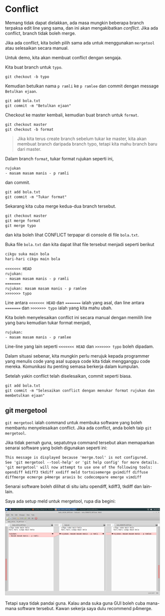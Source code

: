 # Conflict

Memang tidak dapat dielakkan, ada masa mungkin beberapa branch terpaksa edit
line yang sama, dan ini akan mengakibatkan *conflict*. Jika ada conflict, branch
tidak boleh merge.

Jika ada conflict, kita boleh pilih sama ada untuk menggunakan `mergetool` atau
selesaikan secara manual.

Untuk demo, kita akan membuat conflict dengan sengaja.

Kita buat branch untuk `typo`.

```
git checkout -b typo
```

Kemudian betulkan nama `p ramli` ke `p ramlee` dan commit dengan message
`Betulkan ejaan`.

```
git add bola.txt
git commit -m "Betulkan ejaan"
```

Checkout ke master kembali, kemudian buat branch untuk `format`.

```
git checkout master
git checkout -b format
```

> Jika kita terus create branch sebelum tukar ke master, kita akan membuat
> branch daripada branch typo, tetapi kita mahu branch baru dari master.

Dalam branch `format`, tukar format rujukan seperti ini,

```
rujukan
- masam masam manis - p ramli
```

dan commit.

```
git add bola.txt
git commit -m "Tukar format"
```

Sekarang kita cuba merge kedua-dua branch tersebut.

```
git checkout master
git merge format
git merge typo
```

dan kita boleh lihat CONFLICT terpapar di console di file `bola.txt`.

Buka file `bola.txt` dan kita dapat lihat file tersebut menjadi seperti berikut

```
cikgu suka main bola
hari-hari cikgu main bola

<<<<<<< HEAD
rujukan:
- masam masam manis - p ramli
=======
rujukan: masam masam manis - p ramlee
>>>>>>> typo
```

Line antara `<<<<<<< HEAD` dan `=======` ialah yang asal, dan line antara
`=======` dan `>>>>>>> typo` ialah yang kita mahu ubah.

Kita boleh menyelesaikan conflict ini secara manual dengan memilih line yang
baru kemudian tukar format menjadi,

```
rujukan:
- masam masam manis - p ramlee
```

Line-line yang lain seperti `<<<<<<< HEAD` dan `>>>>>>> typo` boleh dipadam.

Dalam situasi sebenar, kita mungkin perlu merujuk kepada programmer yang menulis
code yang asal supaya code kita tidak mengganggu code mereka. Komunikasi itu
penting semasa berkerja dalam kumpulan.

Setelah yakin conflict telah diselesaikan, commit seperti biasa.

```
git add bola.txt
git commit -m "Selesaikan conflict dengan menukar format rujukan dan membetulkan ejaan"
```

## git mergetool

`git mergetool` ialah command untuk membuka software yang boleh membantu
menyelesaikan conflict. Jika ada conflict, anda boleh taip `git mergetool`.

Jika tidak pernah guna, sepatutnya command tersebut akan memaparkan senarai
software yang boleh digunakan seperti ini:

```
This message is displayed because 'merge.tool' is not configured.
See 'git mergetool --tool-help' or 'git help config' for more details.
'git mergetool' will now attempt to use one of the following tools:
opendiff kdiff3 tkdiff xxdiff meld tortoisemerge gvimdiff diffuse diffmerge ecmerge p4merge araxis bc codecompare emerge vimdiff
```

Senarai software boleh dilihat di situ iaitu opendiff, kdiff3, tkdiff dan
lain-lain.

Saya ada setup meld untuk mergetool, rupa dia begini:

![Gambar meld, salah satu mergetool](img/meld.png)

Tetapi saya tidak pandai guna. Kalau anda suka guna GUI boleh cuba mana-mana
software tersebut. Kawan sekerja saya dulu recommend p4merge.
